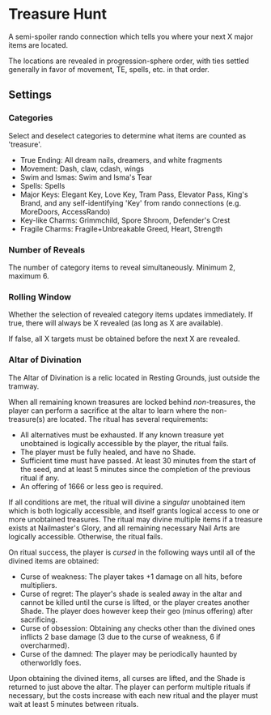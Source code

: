 ﻿# Treasure Hunt

A semi-spoiler rando connection which tells you where your next X major items are located.

The locations are revealed in progression-sphere order, with ties settled generally in favor of movement, TE, spells, etc. in that order.

## Settings

### Categories

Select and deselect categories to determine what items are counted as 'treasure'.

- True Ending: All dream nails, dreamers, and white fragments
- Movement: Dash, claw, cdash, wings
- Swim and Ismas: Swim and Isma's Tear
- Spells: Spells
- Major Keys: Elegant Key, Love Key, Tram Pass, Elevator Pass, King's Brand, and any self-identifying 'Key' from rando connections (e.g. MoreDoors, AccessRando)
- Key-like Charms: Grimmchild, Spore Shroom, Defender's Crest
- Fragile Charms: Fragile+Unbreakable Greed, Heart, Strength

### Number of Reveals

The number of category items to reveal simultaneously. Minimum 2, maximum 6.

### Rolling Window

Whether the selection of revealed category items updates immediately. If true, there will always be X revealed (as long as X are available).

If false, all X targets must be obtained before the next X are revealed.

### Altar of Divination

The Altar of Divination is a relic located in Resting Grounds, just outside the tramway.

When all remaining known treasures are locked behind _non_-treasures, the player can perform a sacrifice at the altar to learn where the non-treasure(s) are located. The ritual has several requirements:

-   All alternatives must be exhausted. If any known treasure yet unobtained is logically accessible by the player, the ritual fails.
-   The player must be fully healed, and have no Shade.
-   Sufficient time must have passed. At least 30 minutes from the start of the seed, and at least 5 minutes since the completion of the previous ritual if any.
-   An offering of 1666 or less geo is required.

If all conditions are met, the ritual will divine a _singular_ unobtained item which is both logically accessible, and itself grants logical access to one or more unobtained treasures. The ritual may divine multiple items if a treasure exists at Nailmaster's Glory, and all remaining necessary Nail Arts are logically accessible. Otherwise, the ritual fails.

On ritual success, the player is _cursed_ in the following ways until all of the divined items are obtained:

-   Curse of weakness: The player takes +1 damage on all hits, before multipliers.
-   Curse of regret: The player's shade is sealed away in the altar and cannot be killed until the curse is lifted, or the player creates another Shade. The player does however keep their geo (minus offering) after sacrificing.
-   Curse of obsession: Obtaining any checks other than the divined ones inflicts 2 base damage (3 due to the curse of weakness, 6 if overcharmed).
-   Curse of the damned: The player may be periodically haunted by otherworldly foes.

Upon obtaining the divined items, all curses are lifted, and the Shade is returned to just above the altar. The player can perform multiple rituals if necessary, but the costs increase with each new ritual and the player must wait at least 5 minutes between rituals.
